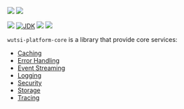 [![](https://github.com/wutsi/wutsi-platform-core/actions/workflows/master.yml/badge.svg)](https://github.com/wutsi/wutsi-platform-core/actions/workflows/master.yml)
[![](https://github.com/wutsi/wutsi-platform-core/actions/workflows/pull_requesst.yml/badge.svg)](https://github.com/wutsi/wutsi-platform-core/actions/workflows/pull_request.yml)

![](https://img.shields.io/github/v/tag/wutsi/wutsi-platform-core)
[![JDK](https://img.shields.io/badge/jdk-11-brightgreen.svg)](https://jdk.java.net/11/)
[![](https://img.shields.io/badge/maven-3.6-brightgreen.svg)](https://maven.apache.org/download.cgi)
![](https://img.shields.io/badge/language-kotlin-blue.svg)

`wutsi-platform-core` is a library that provide core services:

- [Caching](src/docs/Caching.md)
- [Error Handling](src/docs/Error.md)
- [Event Streaming](src/docs/Stream.md)
- [Logging](src/docs/Logging.md)
- [Security](src/docs/Security.md)
- [Storage](src/docs/Storage.md)
- [Tracing](src/docs/Tracing.md)

